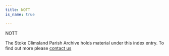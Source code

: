 ```yaml
---
title: NOTT
is_name: true

---
```


NOTT


The Stoke Climsland Parish Archive holds material under this index entry. To find out more please [contact us](/contact/)
